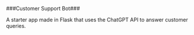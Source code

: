 ###Customer Support Bot###

A starter app made in Flask that uses the ChatGPT API to answer customer queries.
